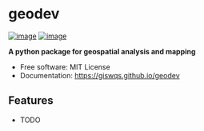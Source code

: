 # geodev


[![image](https://img.shields.io/pypi/v/geodev.svg)](https://pypi.python.org/pypi/geodev)
[![image](https://img.shields.io/conda/vn/conda-forge/geodev.svg)](https://anaconda.org/conda-forge/geodev)


**A python package for geospatial analysis and mapping**


-   Free software: MIT License
-   Documentation: https://giswqs.github.io/geodev
    

## Features

-   TODO
